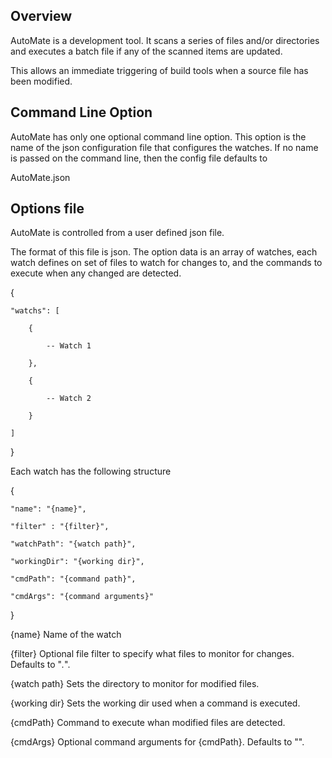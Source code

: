 ## Overview

AutoMate is a development tool. It scans a series of files and/or directories and executes a batch file if any of
the scanned items are updated.

This allows an immediate triggering of build tools when a source file has been modified.

## Command Line Option

AutoMate has only one optional command line option. This option is the name of the 
json configuration file that configures the watches.
If no name is passed on the command line, then the config file defaults to

AutoMate.json

## Options file

AutoMate is controlled from a user defined json file. 

The format of this file is json. The option data is an array of watches, each
watch defines on set of files to watch for changes to, and the commands to execute
when any changed are detected.

{

    "watchs": [

        {

            -- Watch 1

        },

        {

            -- Watch 2

        }

    ]

}

Each watch has the following structure

{

    "name": "{name}",

	"filter" : "{filter}",

    "watchPath": "{watch path}",

    "workingDir": "{working dir}",

	"cmdPath": "{command path}",

	"cmdArgs": "{command arguments}"

}

{name} Name of the watch

{filter} Optional file filter to specify what files to monitor for changes. Defaults to "*.*".

{watch path} Sets the directory to monitor for modified files. 

{working dir} Sets the working dir used when a command is executed.

{cmdPath} Command to execute whan modified files are detected.

{cmdArgs} Optional command arguments for {cmdPath}. Defaults to "".
